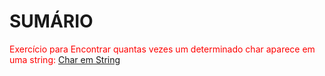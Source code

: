 # SUMÁRIO
<span style="color:red">Exercício para Encontrar quantas vezes um determinado char aparece em uma string: <a href="/AED - Algoritmos e Estruturas de Dados\18-08\ex04\Program.cs">Char em String</a></span>